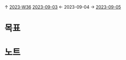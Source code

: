 
↑ [2023-W36](2023-W36.md)
[2023-09-03](2023-09-03.md) ← 2023-09-04 → [2023-09-05](2023-09-05.md)


# 목표



# 노트




